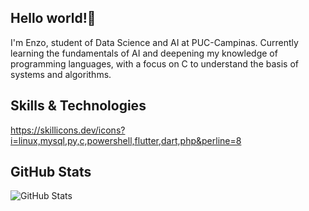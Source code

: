 ## Hello world!🐀

I'm Enzo, student of Data Science and AI at PUC-Campinas. Currently learning the fundamentals of AI and deepening my knowledge of programming languages, with a focus on C to understand the basis of systems and algorithms.

## Skills & Technologies

https://skillicons.dev/icons?i=linux,mysql,py,c,powershell,flutter,dart,php&perline=8

## GitHub Stats

![GitHub Stats](https://github-readme-stats.vercel.app/api?username=vooort&show_icons=true&theme=radical)
